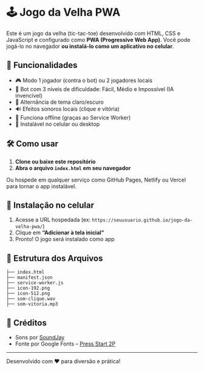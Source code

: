 # 🕹️ Jogo da Velha PWA

Este é um jogo da velha (tic-tac-toe) desenvolvido com HTML, CSS e JavaScript e configurado como **PWA (Progressive Web App)**. Você pode jogá-lo no navegador **ou instalá-lo como um aplicativo no celular**.

## 🚀 Funcionalidades
- 🎮 Modo 1 jogador (contra o bot) ou 2 jogadores locais
- 🧠 Bot com 3 níveis de dificuldade: Fácil, Médio e Impossível (IA invencível)
- 🌙 Alternância de tema claro/escuro
- 🔊 Efeitos sonoros locais (clique e vitória)
- 💾 Funciona offline (graças ao Service Worker)
- 📲 Instalável no celular ou desktop

## 🛠️ Como usar

1. **Clone ou baixe este repositório**
2. **Abra o arquivo `index.html` em seu navegador**

Ou hospede em qualquer serviço como GitHub Pages, Netlify ou Vercel para tornar o app instalável.

## 📲 Instalação no celular

1. Acesse a URL hospedada (ex: `https://seuusuario.github.io/jogo-da-velha-pwa/`)
2. Clique em **“Adicionar à tela inicial”**
3. Pronto! O jogo será instalado como app

## 📁 Estrutura dos Arquivos

```
├── index.html
├── manifest.json
├── service-worker.js
├── icon-192.png
├── icon-512.png
├── som-clique.wav
├── som-vitoria.mp3
```

## 🔗 Créditos
- Sons por [SoundJay](https://www.soundjay.com/)
- Fonte por Google Fonts – [Press Start 2P](https://fonts.google.com/specimen/Press+Start+2P)

---

Desenvolvido com ❤️ para diversão e prática!

